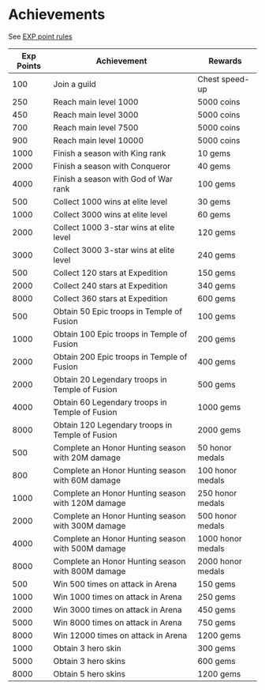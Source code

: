 # Achievements

See [EXP point rules](exp-point-rules)

| Exp Points | Achievement       | Rewards  |
| ---------- | ----------------- | ---------- |
|  100 | Join a guild             | Chest speed-up |
|  250 | Reach main level 1000    | 5000 coins |
|  450 | Reach main level 3000    | 5000 coins |
|  700 | Reach main level 7500    | 5000 coins |
|  900 | Reach main level 10000   | 5000 coins |
| 1000 | Finish a season with King rank       | 10 gems |
| 2000 | Finish a season with Conqueror       | 40 gems |
| 4000 | Finish a season with God of War rank | 100 gems |
|  500 | Collect 1000 wins at elite level           | 30 gems |
| 1000 | Collect 3000 wins at elite level           | 60 gems |
| 2000 | Collect 1000 3-star wins at elite level    | 120 gems |
| 3000 | Collect 3000 3-star wins at elite level    | 240 gems |
|  500 | Collect 120 stars at Expedition   | 150 gems |
| 2000 | Collect 240 stars at Expedition   | 340 gems |
| 8000 | Collect 360 stars at Expedition   | 600 gems |
|  500 | Obtain  50 Epic troops in Temple of Fusion  | 100 gems|
| 1000 | Obtain 100 Epic troops in Temple of Fusion  | 200 gems |
| 2000 | Obtain 200 Epic troops in Temple of Fusion  | 400 gems|
| 2000 | Obtain 20 Legendary troops in Temple of Fusion  | 500 gems |
| 4000 | Obtain 60 Legendary troops in Temple of Fusion  | 1000 gems |
| 8000 | Obtain 120 Legendary troops in Temple of Fusion | 2000 gems |
|  500 | Complete an Honor Hunting season with  20M damage |   50 honor medals |
|  800 | Complete an Honor Hunting season with  60M damage |  100 honor medals |
| 1000 | Complete an Honor Hunting season with 120M damage |  250 honor medals |
| 2000 | Complete an Honor Hunting season with 300M damage |  500 honor medals |
| 4000 | Complete an Honor Hunting season with 500M damage | 1000 honor medals |
| 8000 | Complete an Honor Hunting season with 800M damage | 2000 honor medals |
|  500 | Win   500 times on attack in Arena |  150 gems |
| 1000 | Win  1000 times on attack in Arena |  250 gems |
| 2000 | Win  3000 times on attack in Arena |  450 gems |
| 5000 | Win  8000 times on attack in Arena |  750 gems |
| 8000 | Win 12000 times on attack in Arena | 1200 gems |
| 1000 | Obtain 3 hero skin  |  300 gems |
| 5000 | Obtain 3 hero skins |  600 gems |
| 8000 | Obtain 5 hero skins | 1200 gems |